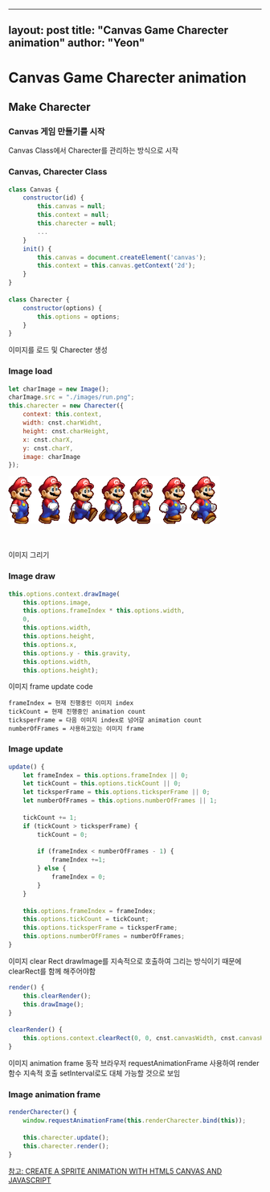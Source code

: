 
---
layout: post
title: "Canvas Game Charecter animation"
author: "Yeon"
---

# Canvas Game Charecter animation

## Make Charecter
### Canvas 게임 만들기를 시작

Canvas Class에서 Charecter를 관리하는 방식으로 시작
### Canvas, Charecter Class
```javascript 
class Canvas {
    constructor(id) {
        this.canvas = null;
        this.context = null;
        this.charecter = null;
        ...
    }
    init() {
        this.canvas = document.createElement('canvas');
        this.context = this.canvas.getContext('2d');
    }
}

class Charecter {
    constructor(options) {
        this.options = options;
    }
}
```

이미지를 로드 및 Charecter 생성
### Image load
```javascript 
let charImage = new Image();
charImage.src = "./images/run.png";
this.charecter = new Charecter({
    context: this.context,
    width: cnst.charWidht,
    height: cnst.charHeight,
    x: cnst.charX,
    y: cnst.charY,
    image: charImage
});
```
![run split image](../image/run.png)
<br><br><br>

이미지 그리기
### Image draw
```javascript 
this.options.context.drawImage(
    this.options.image,
    this.options.frameIndex * this.options.width,
    0,
    this.options.width,
    this.options.height,
    this.options.x,
    this.options.y - this.gravity,
    this.options.width,
    this.options.height);
```

이미지 frame update code
~~~
frameIndex = 현재 진행중인 이미지 index
tickCount = 현재 진행중인 animation count
ticksperFrame = 다음 이미지 index로 넘어갈 animation count
numberOfFrames = 사용하고있는 이미지 frame
~~~
### Image update
```javascript
update() {
    let frameIndex = this.options.frameIndex || 0;
    let tickCount = this.options.tickCount || 0;
    let ticksperFrame = this.options.ticksperFrame || 0;
    let numberOfFrames = this.options.numberOfFrames || 1;

    tickCount += 1;
    if (tickCount > ticksperFrame) {
        tickCount = 0;

        if (frameIndex < numberOfFrames - 1) {
            frameIndex +=1;
        } else {
            frameIndex = 0;
        }
    }

    this.options.frameIndex = frameIndex;
    this.options.tickCount = tickCount;
    this.options.ticksperFrame = ticksperFrame;
    this.options.numberOfFrames = numberOfFrames;
}
```

이미지 clear Rect
drawImage를 지속적으로 호출하여 그리는 방식이기 때문에 clearRect를 함께 해주어야함
```javascript
render() {
    this.clearRender();
    this.drawImage();
}

clearRender() {
    this.options.context.clearRect(0, 0, cnst.canvasWidth, cnst.canvasHeight);
}
```

이미지 animation frame 동작
브라우저 requestAnimationFrame 사용하여 render 함수 지속적 호출
setInterval로도 대체 가능할 것으로 보임
### Image animation frame
```javascript
renderCharecter() {
    window.requestAnimationFrame(this.renderCharecter.bind(this));

    this.charecter.update();
    this.charecter.render();
}
```

[참고: CREATE A SPRITE ANIMATION WITH HTML5 CANVAS AND JAVASCRIPT](http://www.williammalone.com/articles/create-html5-canvas-javascript-sprite-animation/)
